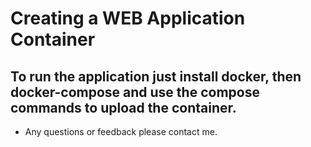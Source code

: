 # Creating a WEB Application Container

## To run the application just install docker, then docker-compose and use the compose commands to upload the container.

- Any questions or feedback please contact me.